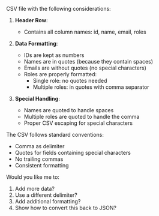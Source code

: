 CSV file with the following considerations:

1. **Header Row**:
   - Contains all column names: id, name, email, roles

2. **Data Formatting**:
   - IDs are kept as numbers
   - Names are in quotes (because they contain spaces)
   - Emails are without quotes (no special characters)
   - Roles are properly formatted:
     - Single role: no quotes needed
     - Multiple roles: in quotes with comma separator

3. **Special Handling**:
   - Names are quoted to handle spaces
   - Multiple roles are quoted to handle the comma
   - Proper CSV escaping for special characters

The CSV follows standard conventions:
- Comma as delimiter
- Quotes for fields containing special characters
- No trailing commas
- Consistent formatting

Would you like me to:
1. Add more data?
2. Use a different delimiter?
3. Add additional formatting?
4. Show how to convert this back to JSON?
